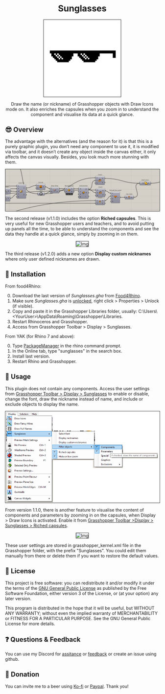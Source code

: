 ﻿
<h1 align="center"> Sunglasses </h1>
<p align="center"> <img align="center" border="1px" width="50%" src="Media/sunglassesBIG.jpg" alt="Img"></p>
<p align="center">Draw the name (or nickname) of Grasshopper objects with Draw Icons mode on. It also enriches the capsules when you zoom in to understand the component and visualise its data at a quick glance.</p>

## 😎 Overview
The advantage with the alternatives (and the reason for it) is that this is a purely graphic plugin, you don’t need any component to use it, it is modified via toolbar, and it doesn’t create any object inside the canvas either, it only affects the canvas visually. Besides, you look much more stunning with them.
<p align="center"> <img align="center" border="1px" src="Media/Canvas at 16;21;57.png" alt="Img"></p>

The second release (v1.1.0) includes the option **Riched capsules**. This is very useful for new Grasshopper users and teachers, and to avoid putting up panels all the time, to be able to understand the components and see the data they handle at a quick glance, simply by zooming in on them.
<p align="center"> <img align="center" border="1px" src="Media/RichedCapsulesDispatchGIF.gif" alt="Img"></p>

The third release (v1.2.0) adds a new option **Display custom nicknames** where only user defined nicknames are drawn. 

## 🔌 Installation

From food4Rhino:


0) Download the last version of *Sunglasses.gha* from [Food4Rhino](https://www.food4rhino.com/app/sunglasses).
1) Make sure *Sunglasses.gha* is <ins>unlocked</ins>, right click > Properties > Unlock (if visible).
2) Copy and paste it in the Grasshopper Libraries folder, usually: C:\Users\\<YourUser\>\AppData\Roaming\Grasshopper\Libraries.
3) Restart Rhinoceros and Grasshopper.
4) Access from Grasshopper Toolbar > Display > Sunglasses.
 
From YAK (for Rhino 7 and above):


0) Type <ins>PackageManager</ins> in the rhino command prompt.
1) In the Online tab, type "sunglasses" in the search box.
2) Install last version.
3) Restart Rhino and Grasshopper.
 
 
## 📖 Usage
This plugin does not contain any components. Access the user settings from <ins>Grasshopper Toolbar > Display > Sunglasses</ins> to enable or disable, change the font, draw the nickname instead of name, and include or exclude objects to display the name.
 <p align="center"> <img align="center" border="1px" src="Media/menu1.2.0.png" alt="Img"></p>

From version 1.1.0, there is another feature to visualise the content of components and parameters by zooming in on the capsules, when Display > Draw Icons is activated. Enable it from <ins>Grasshopper Toolbar >Display > Sunglasses > Riched capsules</ins>.
<p align="center"> <img align="center" border="1px" src="Media/RichedCapsulesListItemGIF.gif" alt="Img"></p>

These user settings are stored in grasshopper_kernel.xml file in the Grasshopper folder, with the prefix "Sunglasses". You could edit them manually from there or delete them if you want to restore the default values.
  


## 🌈 License

This project is free software: you can redistribute it and/or modify it under the terms of the [GNU General Public License](https://www.gnu.org/licenses/gpl-3.0.en.html) as published by the Free Software Foundation, either version 3 of the License, or (at your option) any later version.

This program is distributed in the hope that it will be useful, but WITHOUT ANY WARRANTY; without even the implied warranty of MERCHANTABILITY or FITNESS FOR A PARTICULAR PURPOSE. See the GNU General Public License for more details.


## ❓ Questions & Feedback

You can use my Discord for [assitance](https://discord.gg/b6URGyAQxY) or [feedback](https://discord.gg/b6URGyAQxY) or create an issue using github.


## 🍻 Donation

You can invite me to a beer using [Ko-fi](https://ko-fi.com/daniga) or [Paypal](https://www.paypal.com/paypalme/danielabalde). Thank you!
